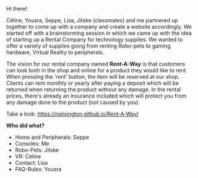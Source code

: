 Hi there!

Céline, Yousra, Seppe, Lisa, Jitske (classmates) and me partnered up together to come up with a company and create a website accordingly.
We started off with a brainstorming session in which we came up with the idea of starting up a Rental Company for technology supplies. We wanted to offer a variety of supplies going from renting Robo-pets to gaming hardware, Virtual Reality to peripherals.

The vision for our rental company named <b>Rent-A-Way</b> is that customers can look both in the shop and online for a product they would like to rent. When pressing the 'rent' button, the item will be reserved at our shop. Clients can rent monthly or yearly after paying a deposit which will be returned when returning the product without any damage.
In the rental prices, there's already an insurance included which will protect you from any damage done to the product (not caused by you). 

Take a look: https://nielsington.github.io/Rent-A-Way/

<b>Who did what?</b>
<ul>
  <li>Home and Peripherals: Seppe</li>
  <li>Consoles: Me</li>
  <li>Robo-Pets: Jitske</li>
  <li>VR: Céline</li>
  <li>Contact: Lisa</li>
  <li>FAQ-Rules: Yousra</li>
</ul>
